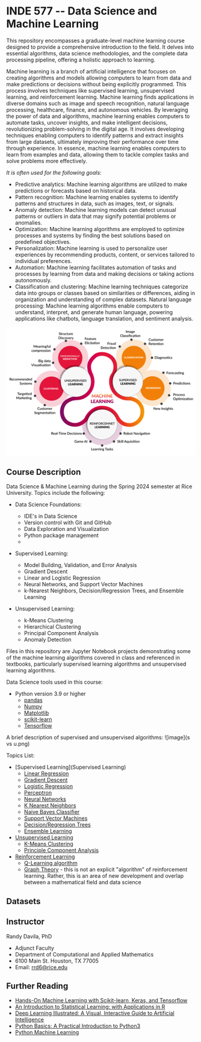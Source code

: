 # INDE 577 -- Data Science and Machine Learning
This repository encompasses a graduate-level machine learning course designed to provide a comprehensive introduction to the field. It delves into essential algorithms, data science methodologies, and the complete data processing pipeline, offering a holistic approach to learning.

Machine learning is a branch of artificial intelligence that focuses on creating algorithms and models allowing computers to learn from data and make predictions or decisions without being explicitly programmed. This process involves techniques like supervised learning, unsupervised learning, and reinforcement learning. Machine learning finds applications in diverse domains such as image and speech recognition, natural language processing, healthcare, finance, and autonomous vehicles. By leveraging the power of data and algorithms, machine learning enables computers to automate tasks, uncover insights, and make intelligent decisions, revolutionizing problem-solving in the digital age. It involves developing techniques enabling computers to identify patterns and extract insights from large datasets, ultimately improving their performance over time through experience. In essence, machine learning enables computers to learn from examples and data, allowing them to tackle complex tasks and solve problems more effectively.

*It is often used for the following goals:*
- Predictive analytics: Machine learning algorithms are utilized to make predictions or forecasts based on historical data.
- Pattern recognition: Machine learning enables systems to identify patterns and structures in data, such as images, text, or signals.
- Anomaly detection: Machine learning models can detect unusual patterns or outliers in data that may signify potential problems or anomalies.
- Optimization: Machine learning algorithms are employed to optimize processes and systems by finding the best solutions based on predefined objectives.
- Personalization: Machine learning is used to personalize user experiences by recommending products, content, or services tailored to individual preferences.
- Automation: Machine learning facilitates automation of tasks and processes by learning from data and making decisions or taking actions autonomously.
- Classification and clustering: Machine learning techniques categorize data into groups or classes based on similarities or differences, aiding in organization and understanding of complex datasets.
Natural language processing: Machine learning algorithms enable computers to understand, interpret, and generate human language, powering applications like chatbots, language translation, and sentiment analysis.

![image](ml_image.png)

## Course Description
Data Science & Machine Learning during the Spring 2024 semester at Rice University. Topics include the following:

- Data Science Foundations:
  - IDE's in Data Science
  - Version control with Git and GitHub
  - Data Exploration and Visualization
  - Python package management
  - 
- Supervised Learning:
  - Model Building, Validation, and Error Analysis
  - Gradient Descent
  - Linear and Logistic Regression
  - Neural Networks, and Support Vector Machines
  - k-Nearest Neighbors, Decision/Regression Trees, and Ensemble Learning

- Unsupervised Learning:
  - k-Means Clustering
  - Hierarchical Clustering
  - Principal Component Analysis
  - Anomaly Detection

Files in this repository are Jupyter Notebook projects demonstrating some of the machine learning algorithms covered in class and referenced in textbooks, particularly supervised learning algorithms and unsupervised learning algorithms.

Data Science tools used in this course:
- Python version 3.9 or higher
  - [pandas](https://pandas.pydata.org/docs/user_guide/index.html)
  - [Numpy](https://numpy.org/doc/stable/)
  - [Matplotlib](https://matplotlib.org/stable/contents.html)
  - [scikit-learn](https://scikit-learn.org/stable/user_guide.html)
  - [Tensorflow](https://www.tensorflow.org/api_docs/python/tf/all_symbols)

A brief description of supervised and unsupervised algorithms: 
![image](s vs u.png)

Topics List:
- [Supervised Learning](Supervised Learning)
  - [Linear Regression](https://github.com/Madison-Bunting/INDE-577/tree/main/supervised%20learning/0%20-%20linear%20regression)
  - [Gradient Descent](https://github.com/Madison-Bunting/INDE-577/tree/main/supervised%20learning/1%20-%20gradient%20descent)
  - [Logistic Regression](https://github.com/Madison-Bunting/INDE-577/tree/main/supervised%20learning/2%20-%20logistic%20regression)
  - [Perceptron](https://github.com/Madison-Bunting/INDE-577/tree/main/supervised%20learning/3%20-%20perceptron)
  - [Neural Networks](https://github.com/Madison-Bunting/INDE-577/tree/main/supervised%20learning/4%20-%20neural%20networks)
  - [K Nearest Neighbors](https://github.com/Madison-Bunting/INDE-577/tree/main/supervised%20learning/5%20-%20K%20nearest%20neighbors)
  - [Naive Bayes Classifier](https://github.com/Madison-Bunting/INDE-577/blob/main/supervised%20learning/6%20-%20naive%20bayes%20classifier/README.md)
  - [Support Vector Machines](https://github.com/Madison-Bunting/INDE-577/tree/main/supervised%20learning/7%20-%20support%20vector%20machines)
  - [Decision/Regression Trees](https://github.com/Madison-Bunting/INDE-577/tree/main/supervised%20learning/8%20-%20decision-regression%20trees)
  - [Ensemble Learning](https://github.com/Madison-Bunting/INDE-577/tree/main/supervised%20learning/9%20-%20ensemble%20learning)
- [Unsupervised Learning](https://github.com/Madison-Bunting/INDE-577/tree/main/unsupervised%20learning)
  - [K-Means Clustering](https://github.com/Madison-Bunting/INDE-577/tree/main/unsupervised%20learning/1%20-%20means%20clustering)
  - [Principle Component Analysis](https://github.com/Madison-Bunting/INDE-577/tree/main/unsupervised%20learning/2%20-%20principle%20component%20analysis)
- [Reinforcement Learning](https://github.com/Madison-Bunting/INDE-577/tree/main/reinforcement%20learning)
  - [Q-Learning algorithm](https://github.com/Madison-Bunting/INDE-577/tree/main/reinforcement%20learning/1%20-%20q-learning)
  - [Graph Theory](https://github.com/Madison-Bunting/INDE-577/tree/main/reinforcement%20learning/2%20-%20graph%20theory) - this is not an explicit "algorithm" of reinforcement learning. Rather, this is an area of new development and overlap between a mathematical field and data science
 
## Datasets


## Instructor
Randy Davila, PhD
- Adjunct Faculty
- Department of Computational and Applied Mathematics
- 6100 Main St. Houston, TX 77005
- Email: rrd6@rice.edu

## Further Reading
- [Hands-On Machine Learning with Scikit-learn, Keras, and Tensorflow](https://www.amazon.com/Hands-Machine-Learning-Scikit-Learn-TensorFlow/dp/1492032646)
- [An Introduction to Statistical Learning: with Applications in R](https://www.amazon.com/Introduction-Statistical-Learning-Applications-Statistics/dp/1461471370)
- [Deep Learning Illustrated: A Visual, Interactive Guide to Artificial Intelligence](https://www.amazon.com/Deep-Learning-Illustrated-Intelligence-Addison-Wesley/dp/0135116694)
- [Python Basics: A Practical Introduction to Python3](https://www.amazon.com/Python-Basics-Practical-Introduction/dp/1775093328)
- [Python Machine Learning](https://www.amazon.com/Python-Machine-Learning-scikit-learn-TensorFlow/dp/1787125939)
